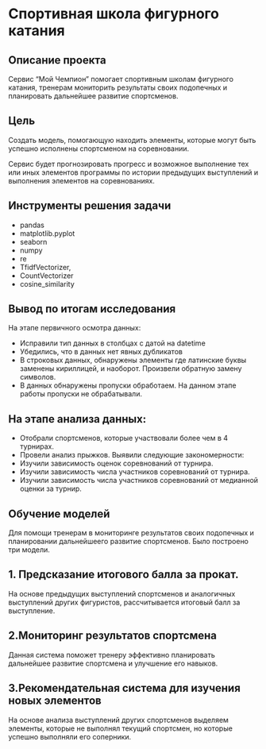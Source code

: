 <h1>Спортивная школа фигурного катания</h1>

<h2>Описание проекта</h2>

Сервис “Мой Чемпион” помогает спортивным школам фигурного катания, тренерам мониторить результаты своих подопечных и планировать дальнейшее развитие спортсменов.

<h2>Цель</h2>

Создать модель, помогающую находить элементы, которые могут быть успешно исполнены спортсменом на соревновании.

Сервис будет прогнозировать прогресс и возможное выполнение тех или иных элементов программы по истории предыдущих выступлений и выполнения элементов на соревнованиях.

<h2>Инструменты решения задачи</h2>

- pandas 
- matplotlib.pyplot 
- seaborn 
- numpy 
- re
- TfidfVectorizer,
- CountVectorizer
- cosine_similarity

<h2>Вывод по итогам исследования</h2>

На этапе первичного осмотра данных:

- Исправили тип данных в столбцах с датой на datetime
- Убедились, что в данных нет явных дубликатов
- В строковых данных, обнаружены элементы где латинские буквы заменены кириллицей, и наоборот. Произвели обратную замену символов.
- В данных обнаружены пропуски обработаем. На данном этапе работы пропуски не обрабатывали.

<h2>На этапе анализа данных:</h2>

- Отобрали спортсменов, которые участвовали более чем в 4 турнирах.
- Провели анализ прыжков. Выявили следующие закономерности:
- Изучили зависимость оценок соревнований от турнира.
- Изучили зависимость числа участников соревнований от турнира.
- Изучили зависимость числа участников соревнований от медианной оценки за турнир. 

<h2>Обучение моделей</h2>

Для помощи тренерам в мониторинге результатов своих подопечных и планировании дальнейшеего развитие спортсменов. Было построено три модели.

<h2>1. Предсказание итогового балла за прокат.</h2>

На основе предыдущих выступлений спортсменов и аналогичных выступлений других фигуристов, рассчитывается итоговый балл за выступление.

<h2>2.Мониторинг результатов спортсмена</h2>

Данная система поможет тренеру эффективно планировать дальнейшее развитие спортсмена и улучшение его навыков.

<h2>3.Рекомендательная система для изучения новых элементов</h2>

На основе анализа выступлений других спортсменов выделяем элементы, которые не выполнял текущий спортсмен, но которые успешно выполняли его соперники.
